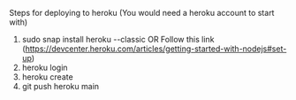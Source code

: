 Steps for deploying to heroku
(You would need a heroku account to start with)
1. sudo snap install heroku --classic OR Follow this link (https://devcenter.heroku.com/articles/getting-started-with-nodejs#set-up)
2. heroku login
3. heroku create
4. git push heroku main